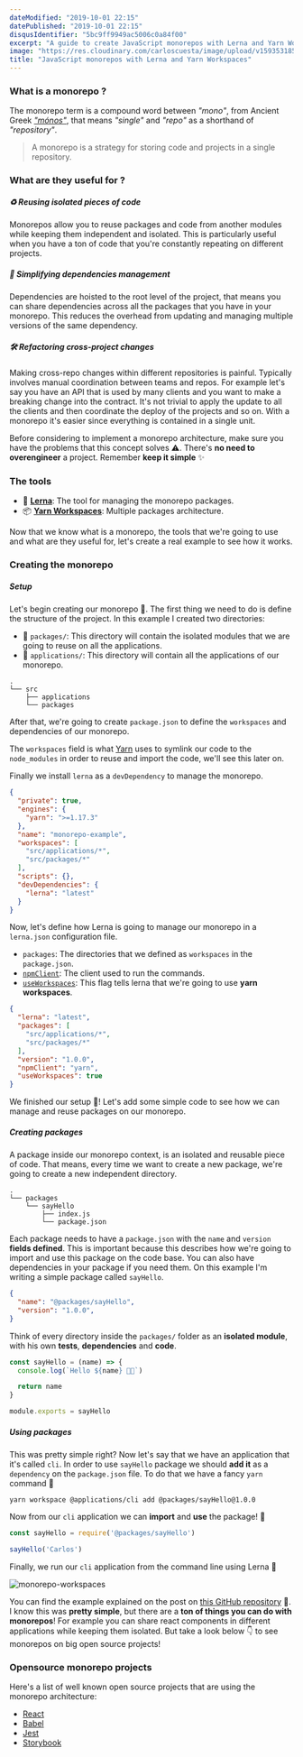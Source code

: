 ```yaml
---
dateModified: "2019-10-01 22:15"
datePublished: "2019-10-01 22:15"
disqusIdentifier: "5bc9ff9949ac5006c0a84f00"
excerpt: "A guide to create JavaScript monorepos with Lerna and Yarn Workspaces. Explaining what is a monorepo, what are they useful for and how to create one with a code example"
image: "https://res.cloudinary.com/carloscuesta/image/upload/v1593531857/blog-featured-images/JavaScript_monorepos_with_Lerna_and_Yarn_Workspaces.png"
title: "JavaScript monorepos with Lerna and Yarn Workspaces"
---
```


### What is a monorepo ?

The monorepo term is a compound word between _"mono"_, from Ancient Greek [_"mónos"_](https://en.wiktionary.org/wiki/mono-#Etymology), that means _"single"_ and _"repo"_ as a shorthand of _"repository"_.

> A monorepo is a strategy for storing code and projects in a single repository.

### What are they useful for ?


##### ♻️ Reusing isolated pieces of code

Monorepos allow you to reuse packages and code from another modules while keeping them independent and isolated. This is particularly useful when you have a ton of code that you're constantly repeating on different projects.

##### 🧰 Simplifying dependencies management

Dependencies are hoisted to the root level of the project, that means you can share dependencies across all the packages that you have in your monorepo. This reduces the overhead from updating and managing multiple versions of the same dependency.

##### 🛠 Refactoring cross-project changes

Making cross-repo changes within different repositories is painful. Typically involves manual coordination between teams and repos. For example let's say you have an API that is used by many clients and you want to make a breaking change into the contract. It's not trivial to apply the update to all the clients and then coordinate the deploy of the projects and so on. With a monorepo it's easier since everything is contained in a single unit.

Before considering to implement a monorepo architecture, make sure you have the problems that this concept solves ⚠️. There's **no need to overengineer** a project. Remember **keep it simple** ✨


### The tools

- 🐉 **[Lerna](https://lerna.js.org)**: The tool for managing the monorepo packages.
- 📦 **[Yarn Workspaces](https://yarnpkg.com/lang/en/docs/workspaces/)**: Multiple packages architecture.

Now that we know what is a monorepo, the tools that we're going to use and what are they useful for, let's create a real example to see how it works.

### Creating the monorepo

##### Setup

Let's begin creating our monorepo 👏. The first thing we need to do is define the structure of the project. In this example I created two directories:

- 📁 `packages/`: This directory will contain the isolated modules that we are going to reuse on all the applications.
- 📁 `applications/`: This directory will contain all the applications of our monorepo.

```
.
└── src
    ├── applications
    └── packages
```

After that, we're going to create `package.json` to define the `workspaces` and dependencies of our monorepo.

The `workspaces` field is what [Yarn](https://yarnpkg.com/lang/en/docs/workspaces/#toc-how-to-use-it) uses to symlink our code to the `node_modules` in order to reuse and import the code, we'll see this later on.

Finally we install `lerna` as a `devDependency` to manage the monorepo.

```json
{
  "private": true,
  "engines": {
    "yarn": ">=1.17.3"
  },
  "name": "monorepo-example",
  "workspaces": [
    "src/applications/*",
    "src/packages/*"
  ],
  "scripts": {},
  "devDependencies": {
    "lerna": "latest"
  }
}
```

Now, let's define how Lerna is going to manage our monorepo in a `lerna.json` configuration file.

- `packages`: The directories that we defined as `workspaces` in the `package.json`.
- [`npmClient`](https://github.com/lerna/lerna/tree/master/commands/bootstrap#--npm-client-client): The client used to run the commands.
- [`useWorkspaces`](https://github.com/lerna/lerna/tree/master/commands/bootstrap#--use-workspaces): This flag tells lerna that we're going to use **yarn workspaces**.

```json
{
  "lerna": "latest",
  "packages": [
    "src/applications/*",
    "src/packages/*"
  ],
  "version": "1.0.0",
  "npmClient": "yarn",
  "useWorkspaces": true
}
```

We finished our setup 🙌! Let's add some simple code to see how we can manage and reuse packages on our monorepo.


##### Creating packages

A package inside our monorepo context, is an isolated and reusable piece of code. That means, every time we want to create a new package, we're going to create a new independent directory.

```
.
└── packages
    └── sayHello
        ├── index.js
        └── package.json
```

Each package needs to have a `package.json` with the `name` and `version` **fields defined**. This is important because this describes how we're going to import and use this package on the code base. You can also have dependencies in your package if you need them. On this example I'm writing a simple package called `sayHello`.


```json
{
  "name": "@packages/sayHello",
  "version": "1.0.0",
}
```

Think of every directory inside the `packages/` folder as an **isolated module**, with his own **tests**, **dependencies** and **code**.

```js
const sayHello = (name) => {
  console.log(`Hello ${name} 👋🏼`)

  return name
}

module.exports = sayHello
```

##### Using packages

This was pretty simple right? Now let's say that we have an application that it's called `cli`. In order to use `sayHello` package we should **add it** as a `dependency` on the `package.json` file. To do that we have a fancy `yarn` command 🎉

```
yarn workspace @applications/cli add @packages/sayHello@1.0.0
```

Now from our `cli` application we can **import** and **use** the package! 💯

```js
const sayHello = require('@packages/sayHello')

sayHello('Carlos')
```

Finally, we run our `cli` application from the command line using Lerna 🚀

![monorepo-workspaces](https://res.cloudinary.com/carloscuesta/image/upload/monorepo-workspaces.png)


You can find the example explained on the post on [this GitHub repository](https://github.com/carloscuesta/monorepo-example) 👀. I know this was **pretty simple**, but there are a **ton of things you can do with monorepos**! For example you can share react components in different applications while keeping them isolated. But take a look below 👇 to see monorepos on big open source projects!


### Opensource monorepo projects

Here's a list of well known open source projects that are using the monorepo architecture:

- [React](https://github.com/facebook/react)
- [Babel](https://github.com/babel/babel)
- [Jest](https://github.com/facebook/jest)
- [Storybook](https://github.com/storybookjs/storybook)
